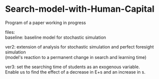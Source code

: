 # Search-model-with-Human-Capital
Program of a paper working in progress

files:  
baseline: baseline model for stochastic simulation  
  
ver2: extension of analysis for stochastic simulation and perfect foresight simulation  
(model's reaction to a permanent change in search and learning time)  

ver3: set the searching time of students as an exogenous variable.  
Enable us to find the effect of a decrease in E+s and an increase in s.
